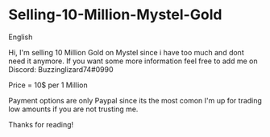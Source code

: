 # Selling-10-Million-Mystel-Gold

English

Hi, I'm selling 10 Million Gold on Mystel since i have too much and dont need it anymore. If you want some more information feel free to add me on Discord: Buzzinglizard74#0990

Price = 10$ per 1 Million

Payment options are only Paypal since its the most comon I'm up for trading low amounts if you are not trusting me.

Thanks for reading!
